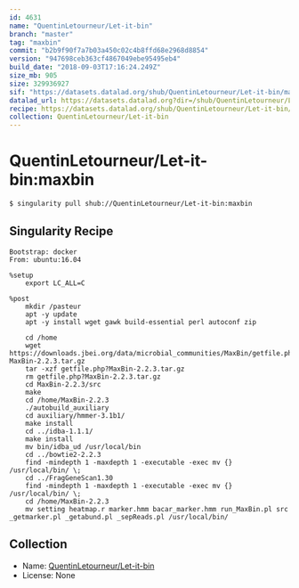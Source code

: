 ```yaml
---
id: 4631
name: "QuentinLetourneur/Let-it-bin"
branch: "master"
tag: "maxbin"
commit: "b2b9f90f7a7b03a450c02c4b8ffd68e2968d8854"
version: "947698ceb363cf4867049ebe95495eb4"
build_date: "2018-09-03T17:16:24.249Z"
size_mb: 905
size: 329936927
sif: "https://datasets.datalad.org/shub/QuentinLetourneur/Let-it-bin/maxbin/2018-09-03-b2b9f90f-947698ce/947698ceb363cf4867049ebe95495eb4.simg"
datalad_url: https://datasets.datalad.org?dir=/shub/QuentinLetourneur/Let-it-bin/maxbin/2018-09-03-b2b9f90f-947698ce/
recipe: https://datasets.datalad.org/shub/QuentinLetourneur/Let-it-bin/maxbin/2018-09-03-b2b9f90f-947698ce/Singularity
collection: QuentinLetourneur/Let-it-bin
---
```


# QuentinLetourneur/Let-it-bin:maxbin

```bash
$ singularity pull shub://QuentinLetourneur/Let-it-bin:maxbin
```

## Singularity Recipe

```singularity
Bootstrap: docker
From: ubuntu:16.04

%setup
    export LC_ALL=C

%post
    mkdir /pasteur
    apt -y update
    apt -y install wget gawk build-essential perl autoconf zip
    
	cd /home
    wget https://downloads.jbei.org/data/microbial_communities/MaxBin/getfile.php?MaxBin-2.2.3.tar.gz
    tar -xzf getfile.php?MaxBin-2.2.3.tar.gz
    rm getfile.php?MaxBin-2.2.3.tar.gz
    cd MaxBin-2.2.3/src
    make
    cd /home/MaxBin-2.2.3
    ./autobuild_auxiliary
    cd auxiliary/hmmer-3.1b1/
    make install
    cd ../idba-1.1.1/
    make install
    mv bin/idba_ud /usr/local/bin
    cd ../bowtie2-2.2.3
    find -mindepth 1 -maxdepth 1 -executable -exec mv {} /usr/local/bin/ \;
    cd ../FragGeneScan1.30
    find -mindepth 1 -maxdepth 1 -executable -exec mv {} /usr/local/bin/ \;
    cd /home/MaxBin-2.2.3
    mv setting heatmap.r marker.hmm bacar_marker.hmm run_MaxBin.pl src _getmarker.pl _getabund.pl _sepReads.pl /usr/local/bin/
```

## Collection

 - Name: [QuentinLetourneur/Let-it-bin](https://github.com/QuentinLetourneur/Let-it-bin)
 - License: None

